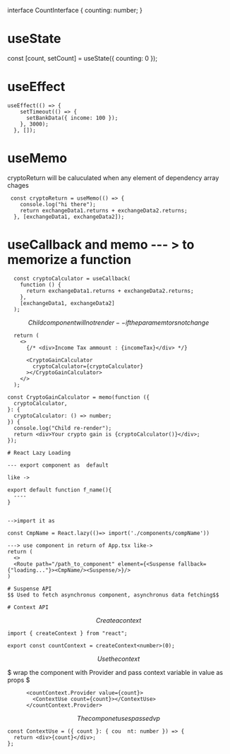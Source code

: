 interface CountInterface {
  counting: number;
} 

# useState 
const [count, setCount] = useState<CountInterface>({ counting: 0 });

# useEffect

```
useEffect(() => {
    setTimeout(() => {
      setBankData({ income: 100 });
    }, 3000);
  }, []);
```

# useMemo
cryptoReturn will be caluculated when any element of dependency array chages
```
 const cryptoReturn = useMemo(() => {
    console.log("hi there");
    return exchangeData1.returns + exchangeData2.returns;
  }, [exchangeData1, exchangeData2]);
```
# useCallback and memo --- > to memorize a function

```
  const cryptoCalculator = useCallback(
    function () {
      return exchangeData1.returns + exchangeData2.returns;
    },
    [exchangeData1, exchangeData2]
  );

```
$$ Child component will not render -- if the paramemtors not change $$
```
  return (
    <>
      {/* <div>Income Tax ammount : {incomeTax}</div> */}

      <CryptoGainCalculator
        cryptoCalculator={cryptoCalculator}
      ></CryptoGainCalculator>
    </>
  );
```

```
const CryptoGainCalculator = memo(function ({
  cryptoCalculator,
}: {
  cryptoCalculator: () => number;
}) {
  console.log("Child re-render");
  return <div>Your crypto gain is {cryptoCalculator()}</div>;
});
```

```
# React Lazy Loading

--- export component as  default

like -> 

export default function f_name(){
  ----
}


-->import it as

const CmpName = React.lazy(()=> import('./components/compName'))

---> use component in return of App.tsx like->
return (
  <>
  <Route path="/path_to_component" element={<Suspense fallback={"loading..."}><CmpName/><Suspense/>}/>
)

# Suspense API 
$$ Used to fetch asynchronus component, asynchronus data fetching$$

# Context API

```
$$ Create a context $$

```
import { createContext } from "react";

export const countContext = createContext<number>(0);
```
$$ Use the context $$

$ wrap the component with Provider and pass context variable in value as props $

```
      <countContext.Provider value={count}>
        <ContextUse count={count}></ContextUse>
      </countContext.Provider>
```

$$ The componet uses passed vp $$

```
const ContextUse = ({ count }: { cou  nt: number }) => {
  return <div>{count}</div>;
};
```